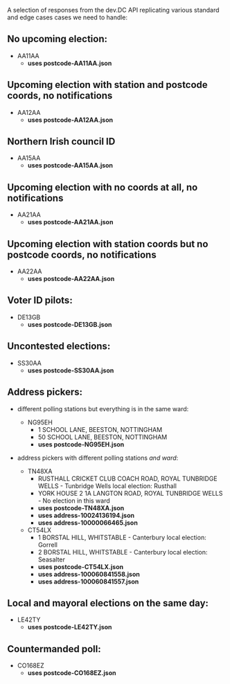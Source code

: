 A selection of responses from the dev.DC API
replicating various standard and edge cases cases we need to handle:

## No upcoming election:

- AA11AA
  - __uses postcode-AA11AA.json__

## Upcoming election with station and postcode coords, no notifications
- AA12AA
  - __uses postcode-AA12AA.json__

## Northern Irish council ID
- AA15AA
  - __uses postcode-AA15AA.json__

## Upcoming election with no coords at all, no notifications
- AA21AA
  - __uses postcode-AA21AA.json__

## Upcoming election with station coords but no postcode coords, no notifications
- AA22AA
  - __uses postcode-AA22AA.json__

## Voter ID pilots:
- DE13GB
  - __uses postcode-DE13GB.json__

## Uncontested elections:

- SS30AA
  - __uses postcode-SS30AA.json__

## Address pickers:

- different polling stations but everything is in the same ward:

  - NG95EH
    - 1 SCHOOL LANE, BEESTON, NOTTINGHAM
    - 50 SCHOOL LANE, BEESTON, NOTTINGHAM
    - __uses postcode-NG95EH.json__

- address pickers with different polling stations _and ward_:
  - TN48XA
    - RUSTHALL CRICKET CLUB COACH ROAD, ROYAL TUNBRIDGE WELLS - Tunbridge Wells local election: Rusthall
    - YORK HOUSE 2 1A LANGTON ROAD, ROYAL TUNBRIDGE WELLS - No election in this ward
    - __uses postcode-TN48XA.json__
    - __uses address-10024136194.json__
    - __uses address-10000066465.json__
  - CT54LX 
    - 1 BORSTAL HILL, WHITSTABLE - Canterbury local election: Gorrell 
    - 2 BORSTAL HILL, WHITSTABLE - Canterbury local election: Seasalter
    - __uses postcode-CT54LX.json__
    - __uses address-100060841558.json__
    - __uses address-100060841557.json__

## Local and mayoral elections on the same day:

- LE42TY
  - __uses postcode-LE42TY.json__

## Countermanded poll:

- CO168EZ
  - __uses postcode-CO168EZ.json__